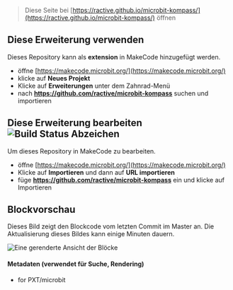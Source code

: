 > Diese Seite bei [https://ractive.github.io/microbit-kompass/](https://ractive.github.io/microbit-kompass/) öffnen

## Diese Erweiterung verwenden

Dieses Repository kann als **extension** in MakeCode hinzugefügt werden.

* öffne [https://makecode.microbit.org/](https://makecode.microbit.org/)
* klicke auf **Neues Projekt**
* Klicke auf **Erweiterungen** unter dem Zahnrad-Menü
* nach **https://github.com/ractive/microbit-kompass** suchen und importieren

## Diese Erweiterung bearbeiten ![Build Status Abzeichen](https://github.com/ractive/microbit-kompass/workflows/MakeCode/badge.svg)

Um dieses Repository in MakeCode zu bearbeiten.

* öffne [https://makecode.microbit.org/](https://makecode.microbit.org/)
* Klicke auf **Importieren** und dann auf **URL importieren**
* füge **https://github.com/ractive/microbit-kompass** ein und klicke auf Importieren

## Blockvorschau

Dieses Bild zeigt den Blockcode vom letzten Commit im Master an.
Die Aktualisierung dieses Bildes kann einige Minuten dauern.

![Eine gerenderte Ansicht der Blöcke](https://github.com/ractive/microbit-kompass/raw/master/.github/makecode/blocks.png)

#### Metadaten (verwendet für Suche, Rendering)

* for PXT/microbit
<script src="https://makecode.com/gh-pages-embed.js"></script><script>makeCodeRender("{{ site.makecode.home_url }}", "{{ site.github.owner_name }}/{{ site.github.repository_name }}");</script>
